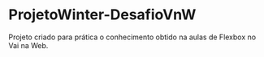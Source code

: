 # ProjetoWinter-DesafioVnW
  Projeto criado para prática o conhecimento obtido na aulas de Flexbox no Vai na Web. 
